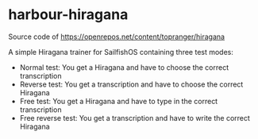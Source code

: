 harbour-hiragana
================

Source code of https://openrepos.net/content/topranger/hiragana

A simple Hiragana trainer for SailfishOS containing three test modes:

  * Normal test: You get a Hiragana and have to choose the correct transcription
  * Reverse test: You get a transcription and have to choose the correct Hiragana
  * Free test: You get a  Hiragana and have to type in the correct transcription
  * Free reverse test: You get a transcription and have to write the correct Hiragana